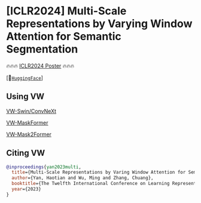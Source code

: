 # [ICLR2024] Multi-Scale Representations by Varying Window Attention for Semantic Segmentation

<!-- [[`Code`](https://github.com/yan-hao-tian/lawin/blob/70903a10403d4d8b87b0a2fe39a7cf045cf5a476/mask_former/modeling/heads/pixel_decoder.py#L196)] -->

🔥🔥🔥 [ICLR2024 Poster](https://openreview.net/forum?id=lAhWGOkpSR) 🔥🔥🔥

[🤗[`HuggingFace`](https://huggingface.co/yan-hao-tian)]

## Using VW
[VW-Swin/ConvNeXt]()

[VW-MaskFormer](MaskFormer)

[VW-Mask2Former](Mask2Former)


## <a name="CitingMaskFormer"></a>Citing VW

<!-- If you use VWA or VWFormer in your research or wish to refer to the baseline results published in the [Model Zoo]((#ModelZoo)), please use the following BibTeX entry. -->

```BibTeX
@inproceedings{yan2023multi,
  title={Multi-Scale Representations by Varing Window Attention for Semantic Segmentation},
  author={Yan, Haotian and Wu, Ming and Zhang, Chuang},
  booktitle={The Twelfth International Conference on Learning Representations},
  year={2023}
}
```
